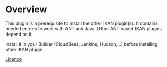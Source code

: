 # Overview

This plugin is a prerequisite to install the other IKAN plugin(s).
It contains needed entries to work with ANT and Java. Other ANT based IKAN plugins depend on it. 

Install it in your Builder (CloudBees, Jenkins, Hudson,...) before installing other IKAN plugin.

[Licence](https://www.ikanalm.com/PluginPlusLicense "Plugins License")
